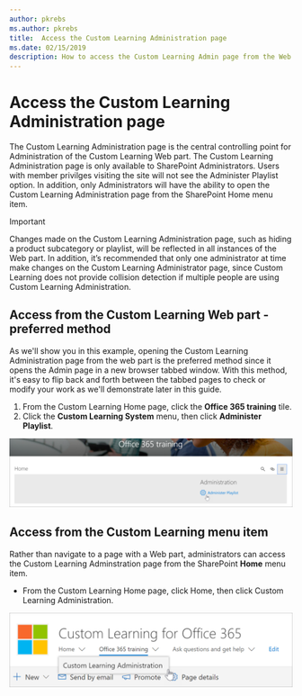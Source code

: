 ```yaml
---
author: pkrebs
ms.author: pkrebs
title:  Access the Custom Learning Administration page
ms.date: 02/15/2019
description: How to access the Custom Learning Admin page from the Web part or the menu
---
```


# Access the Custom Learning Administration page

The Custom Learning Administration page is the central controlling point for Administration of the Custom Learning Web part. The Custom Learning Administration page is only available to SharePoint Administrators. Users with member privilges visiting the site will not see the Administer Playlist option. In addition, only Administrators will have the ability to open the Custom Learning Administration page from the SharePoint Home menu item.  

> [!IMPORTANT]
> Changes made on the Custom Learning Administration page, such as hiding a product subcategory or playlist, will be reflected in all instances of the Web part. In addition, it’s recommended that only one administrator at time make changes on the Custom Learning Administrator page, since Custom Learning does not provide collision detection if multiple people are using Custom Learning Administration.  

## Access from the Custom Learning Web part - preferred method
As we'll show you in this example, opening the Custom Learning Administration page from the web part is the preferred method since it opens the Admin page in a new browser tabbed window. With this method, it's easy to flip back and forth between the tabbed pages to check or modify your work as we'll demonstrate later in this guide. 

1. From the Custom Learning Home page, click the **Office 365 training** tile.
2. Click the **Custom Learning System** menu, then click **Administer Playlist**. 

![cg-adminaccbtn.png](media/cg-adminaccbtn.png)

## Access from the Custom Learning menu item
Rather than navigate to a page with a Web part, administrators can access the Custom Learning Adminstration page from the SharePoint **Home** menu item. 

- From the Custom Learning Home page, click Home, then click Custom Learning Administration.

![cg-adminaccmenu.png](media/cg-adminaccmenu.png)
